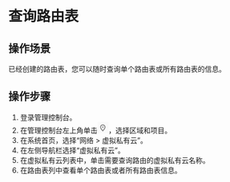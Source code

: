 # 查询路由表<a name="zh-cn_topic_0038310408"></a>

## 操作场景<a name="s974a02c09b8e44f59dcc9335de2d030a"></a>

已经创建的路由表，您可以随时查询单个路由表或所有路由表的信息。

## 操作步骤<a name="sdec7a81b54b0476b8e37270f45edcca7"></a>

1.  登录管理控制台。
2.  在管理控制台左上角单击![](figures/icon-region.png)，选择区域和项目。
3.  在系统首页，选择“网络 \> 虚拟私有云”。
4.  在左侧导航栏选择“虚拟私有云”。
5.  在虚拟私有云列表中，单击需要查询路由的虚拟私有云名称。
6.  在路由表列中查看单个路由表或者所有路由表信息。

